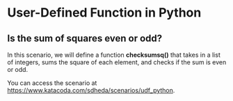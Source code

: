 # User-Defined Function in Python

## Is the sum of squares even or odd?

In this scenario, we will define a function **checksumsq()** that takes in a list of integers, sums the square of each element, and checks if the sum is even or odd.

You can access the scenario at https://www.katacoda.com/sdheda/scenarios/udf_python.
